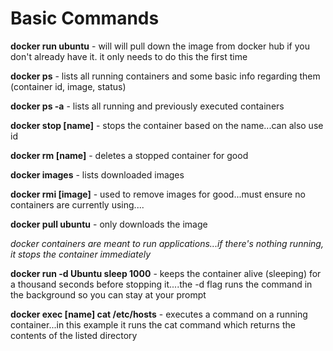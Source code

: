 # Basic Commands

**docker run ubuntu** - will will pull down the image from docker hub if you don't already have it. it only needs to do this the first time

**docker ps** - lists all running containers and some basic info regarding them (container id, image, status)

**docker ps -a** - lists all running and previously executed containers

**docker stop [name]** - stops the container based on the name...can also use id

**docker rm [name]** - deletes a stopped container for good

**docker images** - lists downloaded images

**docker rmi [image]** - used to remove images for good...must ensure no containers are currently using....

**docker pull ubuntu** - only downloads the image

*docker containers are meant to run applications...if there's nothing running, it stops the container immediately*

**docker run -d Ubuntu sleep 1000** - keeps the container alive (sleeping) for a thousand seconds before stopping it....the -d flag runs the command in the background so you can stay at your prompt

**docker exec [name] cat /etc/hosts** - executes a command on a running container...in this example it runs the cat command which returns the contents of the listed directory
